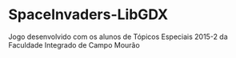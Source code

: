 # SpaceInvaders-LibGDX
Jogo desenvolvido com os alunos de Tópicos Especiais 2015-2 da Faculdade Integrado de Campo Mourão
